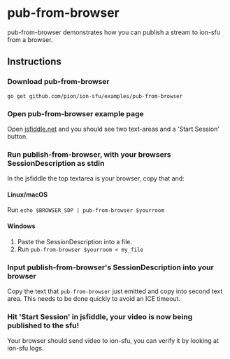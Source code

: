 # pub-from-browser

pub-from-browser demonstrates how you can publish a stream to ion-sfu from a browser.

## Instructions

### Download pub-from-browser

```
go get github.com/pion/ion-sfu/examples/pub-from-browser
```

### Open pub-from-browser example page

Open [jsfiddle.net](https://jsfiddle.net/j3yhron4/) and you should see two text-areas and a 'Start Session' button.

### Run publish-from-browser, with your browsers SessionDescription as stdin

In the jsfiddle the top textarea is your browser, copy that and:

#### Linux/macOS

Run `echo $BROWSER_SDP | pub-from-browser $yourroom`

#### Windows

1. Paste the SessionDescription into a file.
1. Run `pub-from-browser $yourroom < my_file`

### Input publish-from-browser's SessionDescription into your browser

Copy the text that `pub-from-browser` just emitted and copy into second text area. This needs to be done quickly to avoid an ICE timeout.

### Hit 'Start Session' in jsfiddle, your video is now being published to the sfu!

Your browser should send video to ion-sfu, you can verify it by looking at ion-sfu logs.
